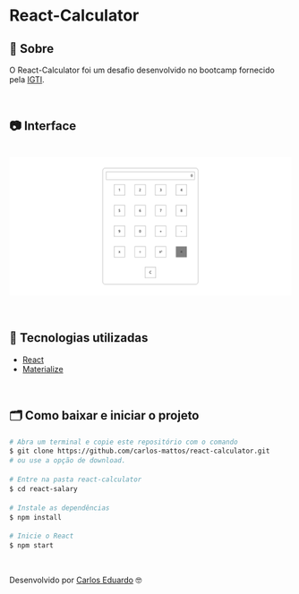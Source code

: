 # React-Calculator

## 🔖 Sobre
O React-Calculator foi um desafio desenvolvido no bootcamp fornecido pela [IGTI](https://www.igti.com.br/).

<br/>

## 📷 Interface
<p align="center">
  <br/>
  <img src="github-readme/screen.png" alt="demonstracao">
</p>

<br/>

## 🚀 Tecnologias utilizadas

- [React](https://reactjs.org/)
- [Materialize](https://materializecss.com/getting-started.html)

<br/>

## 🗂 Como baixar e iniciar o projeto

```bash
# Abra um terminal e copie este repositório com o comando
$ git clone https://github.com/carlos-mattos/react-calculator.git
# ou use a opção de download.

# Entre na pasta react-calculator
$ cd react-salary

# Instale as dependências
$ npm install

# Inicie o React
$ npm start
```
<br/>

Desenvolvido por [Carlos Eduardo](https://www.linkedin.com/in/carlos-eduardo-andrade-de-mattos-a060b1182/) 🤓
